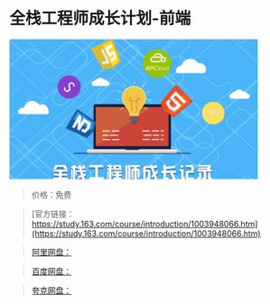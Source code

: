 # 全栈工程师成长计划-前端

![img](../../../assets/study163/free/A5A0A51D56D5279068D9ED46DE39D07F.png)

> 价格：免费

> [官方链接：https://study.163.com/course/introduction/1003948066.htm](https://study.163.com/course/introduction/1003948066.htm)

> [阿里网盘：]()

> [百度网盘：]()

> [夸克网盘：]()
